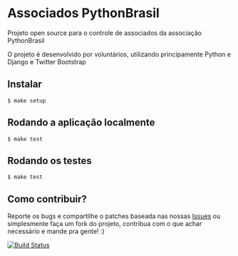Associados PythonBrasil
=======================

Projeto open source para o controle de associados da associação PythonBrasil

O projeto é desenvolvido por voluntários, utilizando principamente Python e Django e Twitter Bootstrap


Instalar
--------

    $ make setup


Rodando a aplicação localmente
------------------------------

    $ make test


Rodando os testes
-----------------

    $ make test


Como contribuir?
----------------

Reporte os bugs e compartilhe o patches baseada nas nossas [Issues](https://github.com/pythonbrasil/associados/issues>) ou simplesmente faça um fork do projeto, contribua com o que achar necessário e mande pra gente! :)



[![Build Status](https://secure.travis-ci.org/pythonbrasil/associados.png?branch=master)](http://travis-ci.org/pythonbrasil/associados)
